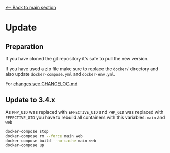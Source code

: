 [<-- Back to main section](../README.md)

# Update

## Preparation

If you have cloned the git repository it's safe to pull the new version.

If you have used a zip file make sure to replace the `docker/` directory and also
update `docker-compose.yml` and `docker-env.yml`.

For [changes see CHANGELOG.md](/CHANGELOG.md)

## Update to 3.4.x
As `PHP_UID` was replaced with `EFFECTIVE_UID` and `PHP_GID` was replaced with `EFFECTIVE_GID` you
have to rebuild all containers with this variables: `main` and `web`

```bash
docker-compose stop
docker-compose rm --force main web
docker-compose build --no-cache main web
docker-compose up
```
